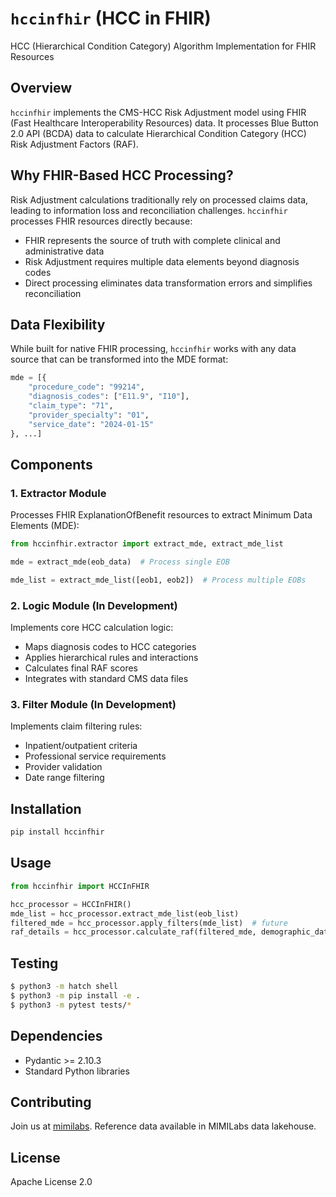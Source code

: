 # `hccinfhir` (HCC in FHIR)
HCC (Hierarchical Condition Category) Algorithm Implementation for FHIR Resources

## Overview
`hccinfhir` implements the CMS-HCC Risk Adjustment model using FHIR (Fast Healthcare Interoperability Resources) data. It processes Blue Button 2.0 API (BCDA) data to calculate Hierarchical Condition Category (HCC) Risk Adjustment Factors (RAF).

## Why FHIR-Based HCC Processing?
Risk Adjustment calculations traditionally rely on processed claims data, leading to information loss and reconciliation challenges. `hccinfhir` processes FHIR resources directly because:
- FHIR represents the source of truth with complete clinical and administrative data
- Risk Adjustment requires multiple data elements beyond diagnosis codes
- Direct processing eliminates data transformation errors and simplifies reconciliation

## Data Flexibility
While built for native FHIR processing, `hccinfhir` works with any data source that can be transformed into the MDE format:

```python
mde = [{
    "procedure_code": "99214",
    "diagnosis_codes": ["E11.9", "I10"],
    "claim_type": "71",
    "provider_specialty": "01", 
    "service_date": "2024-01-15"
}, ...]
```

## Components

### 1. Extractor Module
Processes FHIR ExplanationOfBenefit resources to extract Minimum Data Elements (MDE):
```python
from hccinfhir.extractor import extract_mde, extract_mde_list

mde = extract_mde(eob_data)  # Process single EOB

mde_list = extract_mde_list([eob1, eob2])  # Process multiple EOBs
```

### 2. Logic Module (In Development)
Implements core HCC calculation logic:
- Maps diagnosis codes to HCC categories
- Applies hierarchical rules and interactions
- Calculates final RAF scores
- Integrates with standard CMS data files

### 3. Filter Module (In Development)
Implements claim filtering rules:
- Inpatient/outpatient criteria
- Professional service requirements
- Provider validation
- Date range filtering

## Installation
```bash
pip install hccinfhir
```

## Usage
```python
from hccinfhir import HCCInFHIR

hcc_processor = HCCInFHIR()
mde_list = hcc_processor.extract_mde_list(eob_list)
filtered_mde = hcc_processor.apply_filters(mde_list)  # future
raf_details = hcc_processor.calculate_raf(filtered_mde, demographic_data)  # future
```

## Testing
```bash
$ python3 -m hatch shell
$ python3 -m pip install -e .
$ python3 -m pytest tests/*
``` 

## Dependencies
- Pydantic >= 2.10.3
- Standard Python libraries

## Contributing
Join us at [mimilabs](https://mimilabs.ai/signup). Reference data available in MIMILabs data lakehouse.

## License
Apache License 2.0